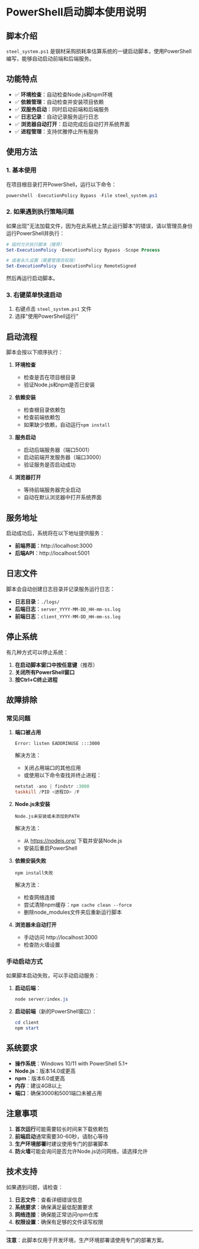 # PowerShell启动脚本使用说明

## 脚本介绍

`steel_system.ps1` 是钢材采购损耗率估算系统的一键启动脚本，使用PowerShell编写，能够自动启动前端和后端服务。

## 功能特点

- ✅ **环境检查**：自动检查Node.js和npm环境
- ✅ **依赖管理**：自动检查并安装项目依赖
- ✅ **双服务启动**：同时启动前端和后端服务
- ✅ **日志记录**：自动记录服务运行日志
- ✅ **浏览器自动打开**：启动完成后自动打开系统界面
- ✅ **进程管理**：支持优雅停止所有服务

## 使用方法

### 1. 基本使用

在项目根目录打开PowerShell，运行以下命令：

```powershell
powershell -ExecutionPolicy Bypass -File steel_system.ps1
```

### 2. 如果遇到执行策略问题

如果出现"无法加载文件，因为在此系统上禁止运行脚本"的错误，请以管理员身份运行PowerShell并执行：

```powershell
# 临时允许执行脚本（推荐）
Set-ExecutionPolicy -ExecutionPolicy Bypass -Scope Process

# 或者永久设置（需要管理员权限）
Set-ExecutionPolicy -ExecutionPolicy RemoteSigned
```

然后再运行启动脚本。

### 3. 右键菜单快速启动

1. 右键点击 `steel_system.ps1` 文件
2. 选择"使用PowerShell运行"

## 启动流程

脚本会按以下顺序执行：

1. **环境检查**
   - 检查是否在项目根目录
   - 验证Node.js和npm是否已安装

2. **依赖安装**
   - 检查根目录依赖包
   - 检查前端依赖包
   - 如果缺少依赖，自动运行`npm install`

3. **服务启动**
   - 启动后端服务器（端口5001）
   - 启动前端开发服务器（端口3000）
   - 验证服务是否启动成功

4. **浏览器打开**
   - 等待前端服务器完全启动
   - 自动在默认浏览器中打开系统界面

## 服务地址

启动成功后，系统将在以下地址提供服务：

- **前端界面**：http://localhost:3000
- **后端API**：http://localhost:5001

## 日志文件

脚本会自动创建日志目录并记录服务运行日志：

- **日志目录**：`./logs/`
- **后端日志**：`server_YYYY-MM-DD_HH-mm-ss.log`
- **前端日志**：`client_YYYY-MM-DD_HH-mm-ss.log`

## 停止系统

有几种方式可以停止系统：

1. **在启动脚本窗口中按任意键**（推荐）
2. **关闭所有PowerShell窗口**
3. **按Ctrl+C终止进程**

## 故障排除

### 常见问题

1. **端口被占用**
   ```
   Error: listen EADDRINUSE :::3000
   ```
   解决方法：
   - 关闭占用端口的其他应用
   - 或使用以下命令查找并终止进程：
   ```powershell
   netstat -ano | findstr :3000
   taskkill /PID <进程ID> /F
   ```

2. **Node.js未安装**
   ```
   Node.js未安装或未添加到PATH
   ```
   解决方法：
   - 从 https://nodejs.org/ 下载并安装Node.js
   - 安装后重启PowerShell

3. **依赖安装失败**
   ```
   npm install失败
   ```
   解决方法：
   - 检查网络连接
   - 尝试清除npm缓存：`npm cache clean --force`
   - 删除node_modules文件夹后重新运行脚本

4. **浏览器未自动打开**
   - 手动访问 http://localhost:3000
   - 检查防火墙设置

### 手动启动方式

如果脚本启动失败，可以手动启动服务：

1. **启动后端**：
   ```powershell
   node server/index.js
   ```

2. **启动前端**（新的PowerShell窗口）：
   ```powershell
   cd client
   npm start
   ```

## 系统要求

- **操作系统**：Windows 10/11 with PowerShell 5.1+
- **Node.js**：版本14.0或更高
- **npm**：版本6.0或更高
- **内存**：建议4GB以上
- **端口**：确保3000和5001端口未被占用

## 注意事项

1. **首次运行**可能需要较长时间来下载依赖包
2. **前端启动**通常需要30-60秒，请耐心等待
3. **生产环境部署**时建议使用专门的部署脚本
4. **防火墙**可能会询问是否允许Node.js访问网络，请选择允许

## 技术支持

如果遇到问题，请检查：

1. **日志文件**：查看详细错误信息
2. **系统要求**：确保满足最低配置要求
3. **网络连接**：确保能正常访问npm仓库
4. **权限设置**：确保有足够的文件读写权限

---

**注意**：此脚本仅用于开发环境，生产环境部署请使用专门的部署方案。 